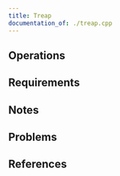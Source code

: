 ```yaml
---
title: Treap
documentation_of: ./treap.cpp
---
```


## Operations

## Requirements

## Notes

## Problems

## References
